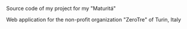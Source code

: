 Source code of my project for my "Maturitá"

Web application for the non-profit organization "ZeroTre" of Turin, Italy 
